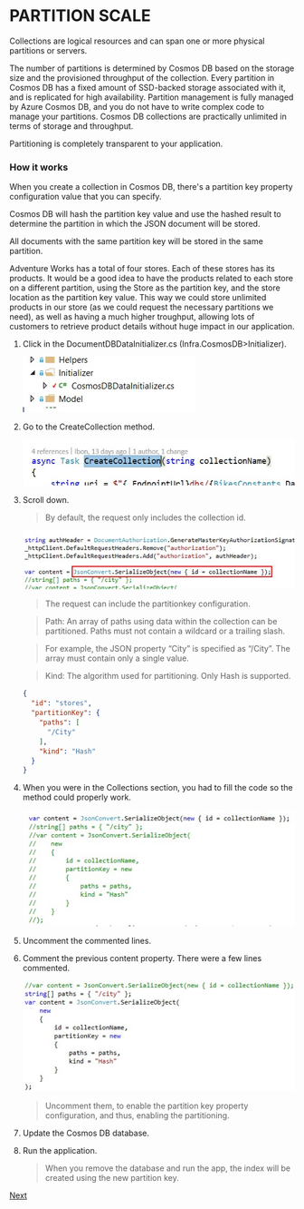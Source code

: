 # PARTITION SCALE

Collections are logical resources and can span one or more physical partitions or servers.

The number of partitions is determined by Cosmos DB based on the storage size and the provisioned throughput of the collection. Every partition in Cosmos DB has a fixed amount of SSD-backed storage associated with it, and is replicated for high availability. Partition management is fully managed by Azure Cosmos DB, and you do not have to write complex code to manage your partitions. Cosmos DB collections are practically unlimited in terms of storage and throughput.

Partitioning is completely transparent to your application.

### How it works

When you create a collection in Cosmos DB, there's a partition key property configuration value that you can specify.

Cosmos DB will hash the partition key value and use the hashed result to determine the partition in which the JSON document will be stored. 

All documents with the same partition key will be stored in the same partition.

Adventure Works has a total of four stores. Each of these stores has its products. It would be a good idea to have the products related to each store on a different partition, using the Store as the partition key, and the store location as the partition key value. This way we could store unlimited products in our store (as we could request the necessary partitions we need), as well as having a much higher troughput, allowing lots of customers to retrieve product details without huge impact in our application.

1. Click in the DocumentDBDataInitializer.cs (Infra.CosmosDB>Initializer).	

    ![](img/image34.jpg)

1. Go to the CreateCollection method.	

    ![](img/image35.jpg)

1. Scroll down.	

    > By default, the request only includes the collection id.

    ![](img/image36.jpg)

    > The request can include the partitionkey configuration.

    > Path: An array of paths using data within the collection can be partitioned. Paths must not contain a wildcard or a trailing slash. 

    > For example, the JSON property “City” is specified as “/City”. The array must contain only a single value.

    > Kind: The algorithm used for partitioning. Only Hash is supported.

    ```json
    {
      "id": "stores",
      "partitionKey": {
        "paths": [
          "/City"
        ],
        "kind": "Hash"
      }
    }
    ```
	  

1. When you were in the Collections section, you had to fill the code so the method could properly work.

    ![](img/image37.jpg)

1. Uncomment the commented lines.
1. Comment the previous content property.	There were a few lines commented.

    ![](img/image38.jpg) 

    > Uncomment them, to enable the partition key property configuration, and thus, enabling the partitioning.

1. Update the Cosmos DB database.

1. Run the application.	

    > When you remove the database and run the app, the index will be created using the new partition key.

<a href="8.RegionDatabases.md">Next</a>


 
